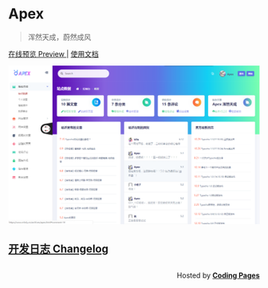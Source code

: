 # Apex

> 浑然天成，蔚然成风

[在线预览 Preview ](https://www.mlwly.cn/archives/apex.html) | [使用文档](https://handsome.ihewro.com/)

![](image/Apex-index.png)



## [开发日志 Changelog](/changelog)

  <p style="float: right;">Hosted by <a href="https://pages.coding.me" style="font-weight: bold">Coding Pages</a></p>
